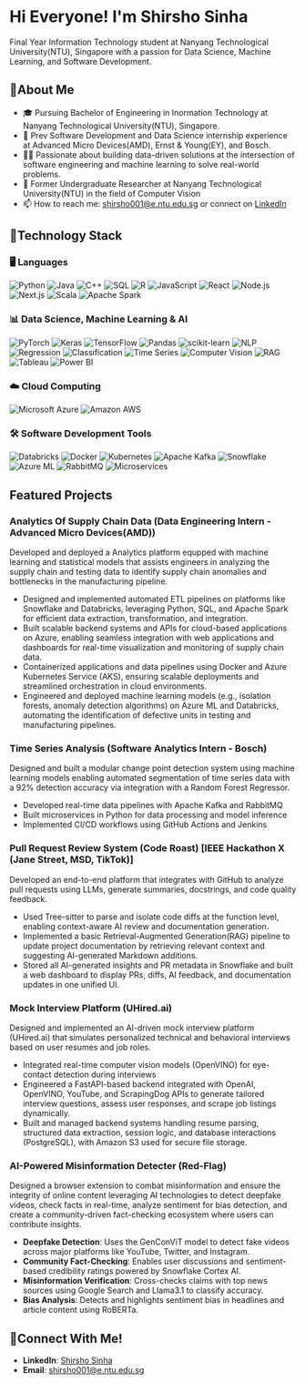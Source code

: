 # Hi Everyone! I'm Shirsho Sinha

Final Year Information Technology student at Nanyang Technological University(NTU), Singapore with a passion for Data Science, Machine Learning, and Software Development.

## 🌟About Me
- 🎓 Pursuing Bachelor of Engineering in Inormation Technology at Nanyang Technological University(NTU), Singapore.
- 🔭 Prev Software Development and Data Science internship experience at Advanced Micro Devices(AMD), Ernst & Young(EY), and Bosch.
- 👩‍💻 Passionate about building data-driven solutions at the intersection of software engineering and machine learning to solve real-world problems.
- 🧠 Former Undergraduate Researcher at Nanyang Technological University(NTU) in the field of Computer Vision
- 📫 How to reach me: shirsho001@e.ntu.edu.sg or connect on [LinkedIn](https://www.linkedin.com/in/shirsho-sinha-80537624b/)

## 🤖Technology Stack

### 🖥️ Languages

![Python](https://img.shields.io/badge/Python-3776AB?style=for-the-badge&logo=python&logoColor=white)
![Java](https://img.shields.io/badge/Java-007396?style=for-the-badge&logo=java&logoColor=white)
![C++](https://img.shields.io/badge/C%2B%2B-00599C?style=for-the-badge&logo=c%2B%2B&logoColor=white)
![SQL](https://img.shields.io/badge/SQL-4479A1?style=for-the-badge&logo=mysql&logoColor=white)
![R](https://img.shields.io/badge/R-276DC3?style=for-the-badge&logo=r&logoColor=white)
![JavaScript](https://img.shields.io/badge/JavaScript-F7DF1E?style=for-the-badge&logo=javascript&logoColor=black)
![React](https://img.shields.io/badge/React-20232A?style=for-the-badge&logo=react&logoColor=61DAFB)
![Node.js](https://img.shields.io/badge/Node.js-339933?style=for-the-badge&logo=nodedotjs&logoColor=white)
![Next.js](https://img.shields.io/badge/Next.js-000000?style=for-the-badge&logo=nextdotjs&logoColor=white)
![Scala](https://img.shields.io/badge/Scala-DC322F?style=for-the-badge&logo=scala&logoColor=white)
![Apache Spark](https://img.shields.io/badge/Apache%20Spark-E25A1C?style=for-the-badge&logo=apachespark&logoColor=white)

### 📊 Data Science, Machine Learning & AI

![PyTorch](https://img.shields.io/badge/PyTorch-EE4C2C?style=for-the-badge&logo=pytorch&logoColor=white)
![Keras](https://img.shields.io/badge/Keras-D00000?style=for-the-badge&logo=keras&logoColor=white)
![TensorFlow](https://img.shields.io/badge/TensorFlow-FF6F00?style=for-the-badge&logo=tensorflow&logoColor=white)
![Pandas](https://img.shields.io/badge/Pandas-150458?style=for-the-badge&logo=pandas&logoColor=white)
![scikit-learn](https://img.shields.io/badge/scikit--learn-F7931E?style=for-the-badge&logo=scikit-learn&logoColor=white)
![NLP](https://img.shields.io/badge/NLP-%23007ACC?style=for-the-badge)
![Regression](https://img.shields.io/badge/Regression-%233498DB?style=for-the-badge)
![Classification](https://img.shields.io/badge/Classification-%23E15759?style=for-the-badge)
![Time Series](https://img.shields.io/badge/Time%20Series%20Analysis-%235E548E?style=for-the-badge)
![Computer Vision](https://img.shields.io/badge/Computer%20Vision-%234A7EBB?style=for-the-badge)
![RAG](https://img.shields.io/badge/RAG-%23007396?style=for-the-badge)
![Tableau](https://img.shields.io/badge/Tableau-E97627?style=for-the-badge&logo=tableau&logoColor=white)
![Power BI](https://img.shields.io/badge/Power%20BI-F2C811?style=for-the-badge&logo=powerbi&logoColor=black)

### ☁️ Cloud Computing

![Microsoft Azure](https://img.shields.io/badge/Azure-0078D4?style=for-the-badge&logo=microsoftazure&logoColor=white)
![Amazon AWS](https://img.shields.io/badge/AWS-232F3E?style=for-the-badge&logo=amazonaws&logoColor=white)

### 🛠️ Software Development Tools

![Databricks](https://img.shields.io/badge/Databricks-FF3621?style=for-the-badge&logo=databricks&logoColor=white)
![Docker](https://img.shields.io/badge/Docker-2496ED?style=for-the-badge&logo=docker&logoColor=white)
![Kubernetes](https://img.shields.io/badge/Kubernetes-326CE5?style=for-the-badge&logo=kubernetes&logoColor=white)
![Apache Kafka](https://img.shields.io/badge/Kafka-231F20?style=for-the-badge&logo=apachekafka&logoColor=white)
![Snowflake](https://img.shields.io/badge/Snowflake-56B9EB?style=for-the-badge&logo=snowflake&logoColor=white)
![Azure ML](https://img.shields.io/badge/Azure%20ML-0078D4?style=for-the-badge&logo=azuredevops&logoColor=white)
![RabbitMQ](https://img.shields.io/badge/RabbitMQ-FF6600?style=for-the-badge&logo=rabbitmq&logoColor=white)
![Microservices](https://img.shields.io/badge/Python%20Microservices-3776AB?style=for-the-badge&logo=python&logoColor=white)

## Featured Projects

### Analytics Of Supply Chain Data (Data Engineering Intern - Advanced Micro Devices(AMD))
Developed and deployed a Analytics platform equpped with machine learning and statistical models that assists engineers in analyzing the supply chain and testing data to identify supply chain anomalies and bottlenecks in the manufacturing pipeline. 

- Designed and implemented automated ETL pipelines on platforms like Snowflake and Databricks, leveraging Python, SQL, and Apache Spark for efficient data extraction, transformation, and integration.
- Built scalable backend systems and APIs for cloud-based applications on Azure, enabling seamless integration with web applications and dashboards for real-time visualization and monitoring of supply chain data.
- Containerized applications and data pipelines using Docker and Azure Kubernetes Service (AKS), ensuring scalable deployments and streamlined orchestration in cloud environments.
- Engineered and deployed machine learning models (e.g., isolation forests, anomaly detection algorithms) on Azure ML and Databricks, automating the identification of defective units in testing and manufacturing pipelines.

### Time Series Analysis (Software Analytics Intern - Bosch)
Designed and built a modular change point detection system using machine learning models enabling automated segmentation of time series data with a 92% detection accuracy via integration with a Random Forest Regressor.

- Developed real-time data pipelines with Apache Kafka and RabbitMQ
- Built microservices in Python for data processing and model inference
- Implemented CI/CD workflows using GitHub Actions and Jenkins

### Pull Request Review System (Code Roast) [IEEE Hackathon X (Jane Street, MSD, TikTok)]
Developed an end-to-end platform that integrates with GitHub to analyze pull requests using LLMs, generate summaries, docstrings, and code quality feedback. 

- Used Tree-sitter to parse and isolate code diffs at the function level, enabling context-aware AI review and documentation generation.
- Implemented a basic Retrieval-Augmented Generation(RAG) pipeline to update project documentation by retrieving relevant context and suggesting AI-generated Markdown additions.
- Stored all AI-generated insights and PR metadata in Snowflake and built a web dashboard to display PRs, diffs, AI feedback, and documentation updates in one unified UI.

### Mock Interview Platform (UHired.ai)
Designed and implemented an AI-driven mock interview platform (UHired.ai) that simulates personalized technical and behavioral interviews based on user resumes and job roles. 

- Integrated real-time computer vision models (OpenVINO) for eye-contact detection during interviews
- Engineered a FastAPI-based backend integrated with OpenAI, OpenVINO, YouTube, and ScrapingDog APIs to generate tailored interview questions, assess user responses, and scrape job listings dynamically.
- Built and managed backend systems handling resume parsing, structured data extraction, session logic, and database interactions (PostgreSQL), with Amazon S3 used for secure file storage.

### AI-Powered Misinformation Detecter (Red-Flag)
Designed a browser extension to combat misinformation and ensure the integrity of online content leveraging AI technologies to detect deepfake videos, check facts in real-time, analyze sentiment for bias detection, and create a community-driven fact-checking ecosystem where users can contribute insights.

- **Deepfake Detection**: Uses the GenConViT model to detect fake videos across major platforms like YouTube, Twitter, and Instagram.
- **Community Fact-Checking**: Enables user discussions and sentiment-based credibility ratings powered by Snowflake Cortex AI.
- **Misinformation Verification**: Cross-checks claims with top news sources using Google Search and Llama3.1 to classify accuracy.
- **Bias Analysis**: Detects and highlights sentiment bias in headlines and article content using RoBERTa.

## 🤝Connect With Me!

- **LinkedIn**: [Shirsho Sinha](https://www.linkedin.com/in/shirsho-sinha-80537624b/)
- **Email**: shirsho001@e.ntu.edu.sg

